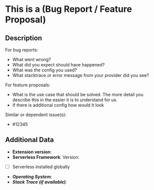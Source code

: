<!--
1. Please check if an issue already exists so there are no duplicates
2. Fill out the whole template so we have a good overview on the issue
3. Do not remove any section of the template. If something is not applicable leave it empty but leave it in the Issue
4. Please follow the template, otherwise we'll have to ask you to update it
-->

# This is a (Bug Report / Feature Proposal)

## Description

For bug reports:
* What went wrong?
* What did you expect should have happened?
* What was the config you used?
* What stacktrace or error message from your provider did you see?

For feature proposals:
* What is the use case that should be solved. The more detail you describe this in the easier it is to understand for us.
* If there is additional config how would it look

Similar or dependent issue(s):
* #12345

## Additional Data

* **Extension version**:
* **Serverless Framework**:
Version:
- [ ] Serverless installed globally
* ***Operating System***:
* ***Stack Trace (if available)***:
